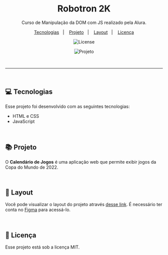 <h1 align="center"> Robotron 2K </h1>

<p align="center">
Curso de Manipulação da DOM com JS realizado pela Alura.
</p>

<p align="center">
  <a href="#-tecnologias">Tecnologias</a>&nbsp;&nbsp;&nbsp;|&nbsp;&nbsp;&nbsp;
  <a href="#-projeto">Projeto</a>&nbsp;&nbsp;&nbsp;|&nbsp;&nbsp;&nbsp;
  <a href="#-layout">Layout</a>&nbsp;&nbsp;&nbsp;|&nbsp;&nbsp;&nbsp;
  <a href="#memo-licença">Licença</a>
</p>

<p align="center">
  <img alt="License" src="https://img.shields.io/static/v1?label=license&message=MIT&color=49AA26&labelColor=000000">
</p>

<p align="center">
  <img alt="Projeto" src="assets/desktop.png">
</p>

<br>

---

<br>

## 💻 Tecnologias

Esse projeto foi desenvolvido com as seguintes tecnologias:

- HTML e CSS
- JavaScript

<br>

## 📚 Projeto

O **Calendário de Jogos** é uma aplicação web que permite exibir jogos da Copa do Mundo de 2022.

<br>

## 🔖 Layout

Você pode visualizar o layout do projeto através [desse link](https://www.figma.com/file/Eh3CCaTTVZozrnVkX2Gmsf/Calend%C3%A1rio-de-Jogos-(Community)?node-id=172%3A179). É necessário ter conta no [Figma](https://figma.com) para acessá-lo.

<br>

## 📄 Licença

Esse projeto está sob a licença MIT.

